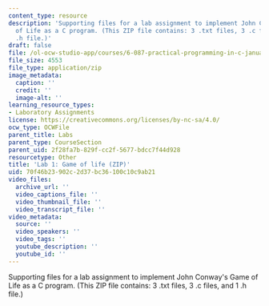 ```yaml
---
content_type: resource
description: 'Supporting files for a lab assignment to implement John Conway''s Game
  of Life as a C program. (This ZIP file contains: 3 .txt files, 3 .c files, and 1
  .h file.)'
draft: false
file: /ol-ocw-studio-app/courses/6-087-practical-programming-in-c-january-iap-2010/70f46b23902c2d37bc36100c10c9ab21_lab01.zip
file_size: 4553
file_type: application/zip
image_metadata:
  caption: ''
  credit: ''
  image-alt: ''
learning_resource_types:
- Laboratory Assignments
license: https://creativecommons.org/licenses/by-nc-sa/4.0/
ocw_type: OCWFile
parent_title: Labs
parent_type: CourseSection
parent_uid: 2f28fa7b-829f-cc2f-5677-bdcc7f44d928
resourcetype: Other
title: 'Lab 1: Game of life (ZIP)'
uid: 70f46b23-902c-2d37-bc36-100c10c9ab21
video_files:
  archive_url: ''
  video_captions_file: ''
  video_thumbnail_file: ''
  video_transcript_file: ''
video_metadata:
  source: ''
  video_speakers: ''
  video_tags: ''
  youtube_description: ''
  youtube_id: ''
---
```

Supporting files for a lab assignment to implement John Conway's Game of Life as a C program. (This ZIP file contains: 3 .txt files, 3 .c files, and 1 .h file.)